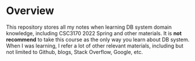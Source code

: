 # Overview
This repository stores all my notes when learning DB system domain knowledge, including CSC3170 2022 Spring and other materials.
It is **not recommend** to take this course as the only way you learn about DB system. When I was learning, I refer a lot of other relevant materials, including but not limited to Github, blogs, Stack Overflow, Google, etc. 
